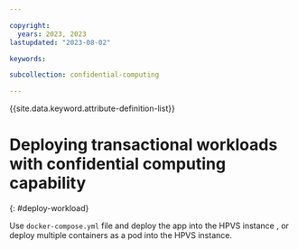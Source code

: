 ```yaml
---

copyright:
  years: 2023, 2023
lastupdated: "2023-08-02"

keywords: 

subcollection: confidential-computing

---
```


{{site.data.keyword.attribute-definition-list}}

# Deploying transactional workloads with confidential computing capability
{: #deploy-workload}

Use `docker-compose.yml` file and deploy the app into the HPVS instance , or deploy multiple containers as a pod into the HPVS instance.



